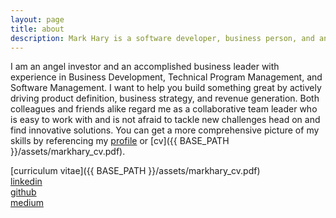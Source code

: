 ```yaml
---
layout: page
title: about
description: Mark Hary is a software developer, business person, and angel investor living in Los Gatos, California, USA.
---
```


I am an angel investor and an accomplished business leader with experience in 
Business Development, Technical Program Management, and Software Management.  I want to help you build something 
great by actively driving product definition, business strategy, and revenue generation. Both colleagues and 
friends alike regard me as a collaborative team leader who is easy to work with and is not afraid to tackle new 
challenges head on and find innovative solutions. You can get a more comprehensive picture of my skills by 
referencing my [profile](https://linkedin.com/in/markhary) or [cv]({{ BASE_PATH }}/assets/markhary_cv.pdf).


[curriculum vitae]({{ BASE_PATH }}/assets/markhary_cv.pdf)<br/>
[linkedin](https://linkedin.com/in/markhary)<br/>
[github](https://github.com/markhary)<br/>
[medium](https://medium.com/@mark.hary)
